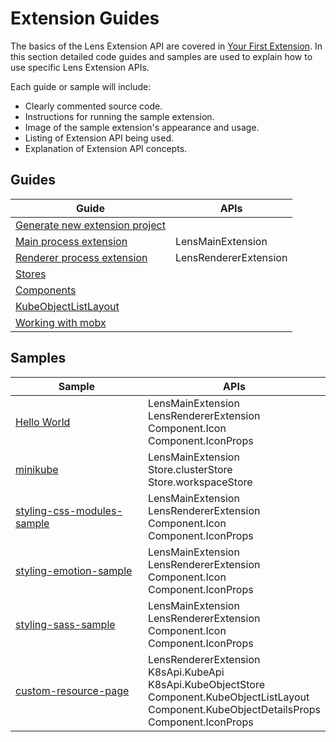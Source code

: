 # Extension Guides

The basics of the Lens Extension API are covered in [Your First Extension](../get-started/your-first-extension.md). In this section detailed code guides and samples are used to explain how to use specific Lens Extension APIs.

Each guide or sample will include:

- Clearly commented source code.
- Instructions for running the sample extension.
- Image of the sample extension's appearance and usage.
- Listing of Extension API being used.
- Explanation of Extension API concepts.

## Guides

| Guide | APIs |
| ----- | ----- |
| [Generate new extension project](generator.md) ||
| [Main process extension](main-extension.md) | LensMainExtension |
| [Renderer process extension](renderer-extension.md) | LensRendererExtension |
| [Stores](stores.md) | |
| [Components](components.md) | |
| [KubeObjectListLayout](kube-object-list-layout.md) | |
| [Working with mobx](working-with-mobx.md) | |

## Samples

| Sample | APIs |
| ----- | ----- |
[Hello World](https://github.com/lensapp/lens-extension-samples/tree/master/helloworld-sample) | LensMainExtension <br> LensRendererExtension <br> Component.Icon <br> Component.IconProps |
[minikube](https://github.com/lensapp/lens-extension-samples/tree/master/minikube-sample) | LensMainExtension <br> Store.clusterStore <br> Store.workspaceStore |
[styling-css-modules-sample](https://github.com/lensapp/lens-extension-samples/tree/master/styling-css-modules-sample) | LensMainExtension <br> LensRendererExtension <br> Component.Icon <br> Component.IconProps |
[styling-emotion-sample](https://github.com/lensapp/lens-extension-samples/tree/master/styling-emotion-sample) | LensMainExtension <br> LensRendererExtension <br> Component.Icon <br> Component.IconProps |
[styling-sass-sample](https://github.com/lensapp/lens-extension-samples/tree/master/styling-sass-sample) | LensMainExtension <br> LensRendererExtension <br> Component.Icon <br> Component.IconProps |
[custom-resource-page](https://github.com/lensapp/lens-extension-samples/tree/master/custom-resource-page) | LensRendererExtension <br> K8sApi.KubeApi <br> K8sApi.KubeObjectStore <br> Component.KubeObjectListLayout <br> Component.KubeObjectDetailsProps <br> Component.IconProps |
